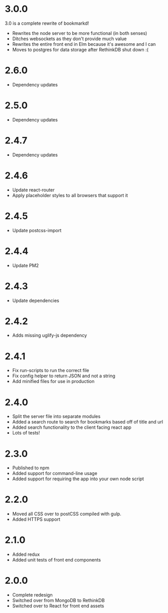 # 3.0.0

3.0 is a complete rewrite of bookmarkd!

- Rewrites the node server to be more functional (in both senses)
- Ditches websockets as they don't provide much value
- Rewrites the entire front end in Elm because it's awesome and I can
- Moves to postgres for data storage after RethinkDB shut down :(

# 2.6.0

- Dependency updates

# 2.5.0

- Dependency updates

# 2.4.7

- Dependency updates

# 2.4.6

- Update react-router
- Apply placeholder styles to all browsers that support it

# 2.4.5

- Update postcss-import

# 2.4.4

- Update PM2

# 2.4.3

- Update dependencies

# 2.4.2

- Adds missing uglify-js dependency

# 2.4.1

- Fix run-scripts to run the correct file
- Fix config helper to return JSON and not a string
- Add minified files for use in production

# 2.4.0

- Split the server file into separate modules
- Added a search route to search for bookmarks based off of title and url
- Added search functionality to the client facing react app
- Lots of tests!

# 2.3.0

- Published to npm
- Added support for command-line usage
- Added support for requiring the app into your own node script

# 2.2.0

- Moved all CSS over to postCSS compiled with gulp.
- Added HTTPS support

# 2.1.0

- Added redux
- Added unit tests of front end components

# 2.0.0

- Complete redesign
- Switched over from MongoDB to RethinkDB
- Switched over to React for front end assets
